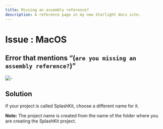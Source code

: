 ```yaml
---
title: Missing an assembly reference?
description: A reference page in my new Starlight docs site.
---
```

<h1> Issue : MacOS </h1>

## Error that mentions “(`are you missing an assembly reference?`)”

![-](https://i.imgur.com/IE0qHXu.png)

## Solution

If your project is called SplashKit, choose a different name for it.

**Note:** The project name is created from the name of the folder where you are creating the
SplashKit project.

